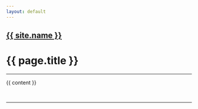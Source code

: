 ```yaml
---
layout: default
---
```


<title>{{ page.title }}</title>

<span>
<h2 style="align-items: center; text-decoration: underline"><a href={{ "index.html" | proper_url }} class="text-norm">{{ site.name }}</a></h2>
</span>
<h1>{{ page.title }}</h1>

<hr>


{{ content }}

<br><hr>
